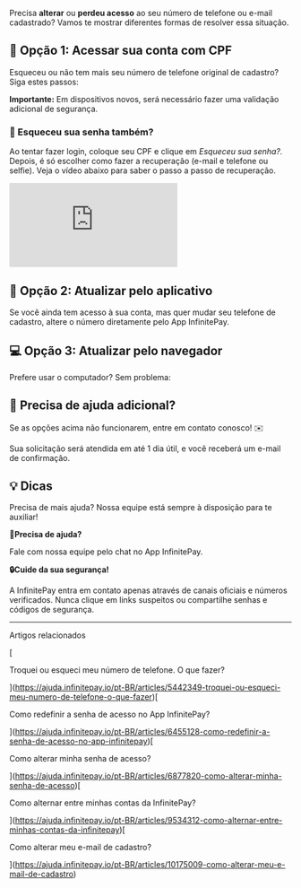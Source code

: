 Precisa **alterar** ou **perdeu acesso** ao seu número de telefone ou e-mail cadastrado? Vamos te mostrar diferentes formas de resolver essa situação.

## **📃 Opção 1: Acessar sua conta com CPF**

Esqueceu ou não tem mais seu número de telefone original de cadastro? Siga estes passos:

**Importante:** Em dispositivos novos, será necessário fazer uma validação adicional de segurança.

### **🔑 Esqueceu sua senha também?**

Ao tentar fazer login, coloque seu CPF e clique em _Esqueceu sua senha?._ Depois, é só escolher como fazer a recuperação (e-mail e telefone ou selfie). Veja o vídeo abaixo para saber o passo a passo de recuperação.

<iframe src="https://www.youtube.com/embed/EethY5pP60c" frameborder="0" allowfullscreen="allowfullscreen"></iframe>

## **📱 Opção 2: Atualizar pelo aplicativo**

Se você ainda tem acesso à sua conta, mas quer mudar seu telefone de cadastro, altere o número diretamente pelo App InfinitePay.

## **💻 Opção 3: Atualizar pelo navegador**

Prefere usar o computador? Sem problema:

## **🔎 Precisa de ajuda adicional?**

Se as opções acima não funcionarem, entre em contato conosco! ✉️

Sua solicitação será atendida em até 1 dia útil, e você receberá um e-mail de confirmação.

## 💡 Dicas

Precisa de mais ajuda? Nossa equipe está sempre à disposição para te auxiliar!

**🔔Precisa de ajuda?**

Fale com nossa equipe pelo chat no App InfinitePay.

**🔒Cuide da sua segurança!**

A InfinitePay entra em contato apenas através de canais oficiais e números verificados. Nunca clique em links suspeitos ou compartilhe senhas e códigos de segurança.

___

Artigos relacionados

[

Troquei ou esqueci meu número de telefone. O que fazer?

](https://ajuda.infinitepay.io/pt-BR/articles/5442349-troquei-ou-esqueci-meu-numero-de-telefone-o-que-fazer)[

Como redefinir a senha de acesso no App InfinitePay?

](https://ajuda.infinitepay.io/pt-BR/articles/6455128-como-redefinir-a-senha-de-acesso-no-app-infinitepay)[

Como alterar minha senha de acesso?

](https://ajuda.infinitepay.io/pt-BR/articles/6877820-como-alterar-minha-senha-de-acesso)[

Como alternar entre minhas contas da InfinitePay?

](https://ajuda.infinitepay.io/pt-BR/articles/9534312-como-alternar-entre-minhas-contas-da-infinitepay)[

Como alterar meu e-mail de cadastro?

](https://ajuda.infinitepay.io/pt-BR/articles/10175009-como-alterar-meu-e-mail-de-cadastro)
